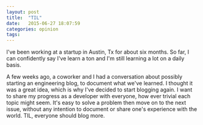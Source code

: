 ```yaml
---
layout: post
title:  "TIL"
date:   2015-06-27 18:07:59
categories: opinion
tags:
---
```


I've been working at a startup in Austin, Tx for about six months. So far, I can confidently say I've learn a ton and I'm still learning a lot on a daily basis.

A few weeks ago, a coworker and I had a conversation about possibly starting an engineering blog, to document what we've learned. I thought it was a great idea, which is why I've decided to start blogging again. I want to share my progress as a developer with everyone, how ever trivial each topic might seem. It's easy to solve a problem then move on to the next issue, without any intention to document or share one's experience with the world. TIL, everyone should blog more.
